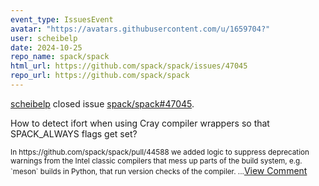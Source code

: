 ```yaml
---
event_type: IssuesEvent
avatar: "https://avatars.githubusercontent.com/u/1659704?"
user: scheibelp
date: 2024-10-25
repo_name: spack/spack
html_url: https://github.com/spack/spack/issues/47045
repo_url: https://github.com/spack/spack
---
```


<a href='https://github.com/scheibelp' target='_blank'>scheibelp</a> closed issue <a href='https://github.com/spack/spack/issues/47045' target='_blank'>spack/spack#47045</a>.

<p>How to detect ifort when using Cray compiler wrappers so that SPACK_ALWAYS flags get set?</p><small>In https://github.com/spack/spack/pull/44588 we added logic to suppress deprecation warnings from the Intel classic compilers that mess up parts of the build system, e.g. `meson` builds in Python, that run version checks of the compiler....</small><a href='https://github.com/spack/spack/issues/47045' target='_blank'>View Comment</a>